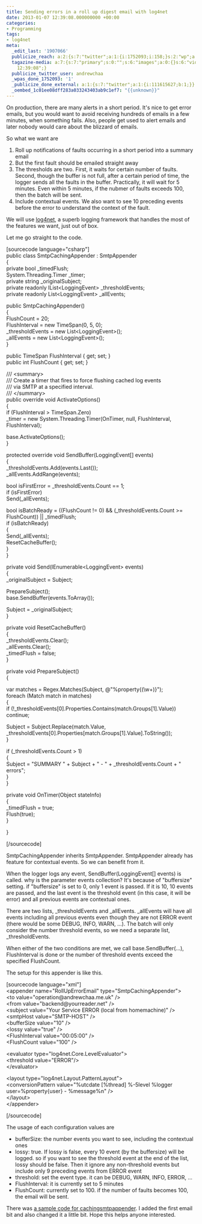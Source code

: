 ```yaml
---
title: Sending errors in a roll up digest email with log4net
date: 2013-01-07 12:39:08.000000000 +00:00
categories:
- Programming
tags:
- log4net
meta:
  _edit_last: '1907066'
  publicize_reach: a:2:{s:7:"twitter";a:1:{i:1752093;i:158;}s:2:"wp";a:1:{i:0;i:7;}}
  tagazine-media: a:7:{s:7:"primary";s:0:"";s:6:"images";a:0:{}s:6:"videos";a:0:{}s:11:"image_count";i:0;s:6:"author";s:7:"1907066";s:7:"blog_id";s:7:"1833431";s:9:"mod_stamp";s:19:"2013-01-07
    12:39:08";}
  publicize_twitter_user: andrewchaa
  _wpas_done_1752093: '1'
  _publicize_done_external: a:1:{s:7:"twitter";a:1:{i:111615627;b:1;}}
  _oembed_1c01ee08dff283a033243403ab9c1ef7: "{{unknown}}"
---
```

<p>On production, there are many alerts in a short period. It's nice to get error emails, but you would want to avoid receiving hundreds of emails in a few minutes, when something fails. Also, people get used to alert emails and later nobody would care about the blizzard of emails. </p>
<p>So what we want are</p>
<ol>
<li>Roll up notifications of faults occurring in a short period into a summary email</li>
<li>But the first fault should be emailed straight away</li>
<li>The thresholds are two. First, it waits for certain number of faults. Second, though the buffer is not full, after a certain period of time, the logger sends all the faults in the buffer. Practically, it will wait for 5 minutes. Even within 5 minutes, if the nubmer of faults exceeds 100, then the batch will be sent.</li>
<li>Include contextual events. We also want to see 10 preceding events before the error to understand the context of the fault.</li>
</ol>
<p>We will use <a href="http://logging.apache.org/log4net/">log4net</a>, a superb logging framework that handles the most of the features we want, just out of box.</p>
<p>Let me go straight to the code.</p>
<p>[sourcecode language="csharp"]<br />
public class SmtpCachingAppender : SmtpAppender<br />
{<br />
    private bool _timedFlush;<br />
    System.Threading.Timer _timer;<br />
    private string _originalSubject;<br />
    private readonly IList&lt;LoggingEvent&gt; _thresholdEvents;<br />
    private readonly List&lt;LoggingEvent&gt; _allEvents;</p>
<p>    public SmtpCachingAppender()<br />
    {<br />
        FlushCount = 20;<br />
        FlushInterval = new TimeSpan(0, 5, 0);<br />
        _thresholdEvents = new List&lt;LoggingEvent&gt;();<br />
        _allEvents = new List&lt;LoggingEvent&gt;();<br />
    }</p>
<p>    public TimeSpan FlushInterval { get; set; }<br />
    public int FlushCount { get; set; }</p>
<p>    /// &lt;summary&gt;<br />
    /// Create a timer that fires to force flushing cached log events<br />
    /// via SMTP at a specified interval.<br />
    /// &lt;/summary&gt;<br />
    public override void ActivateOptions()<br />
    {<br />
        if (FlushInterval &gt; TimeSpan.Zero)<br />
            _timer = new System.Threading.Timer(OnTimer, null, FlushInterval, FlushInterval); </p>
<p>        base.ActivateOptions();<br />
    }</p>
<p>    protected override void SendBuffer(LoggingEvent[] events)<br />
    {<br />
        _thresholdEvents.Add(events.Last());<br />
        _allEvents.AddRange(events);</p>
<p>        bool isFirstError = _thresholdEvents.Count == 1;<br />
        if (isFirstError)<br />
            Send(_allEvents);</p>
<p>        bool isBatchReady = ((FlushCount != 0) &amp;&amp; (_thresholdEvents.Count &gt;= FlushCount)) || _timedFlush;<br />
        if (isBatchReady)<br />
        {<br />
            Send(_allEvents);<br />
            ResetCacheBuffer();<br />
        }<br />
    }</p>
<p>    private void Send(IEnumerable&lt;LoggingEvent&gt; events)<br />
    {<br />
        _originalSubject = Subject;</p>
<p>        PrepareSubject();<br />
        base.SendBuffer(events.ToArray());</p>
<p>        Subject = _originalSubject;<br />
    }</p>
<p>    private void ResetCacheBuffer()<br />
    {<br />
        _thresholdEvents.Clear();<br />
        _allEvents.Clear();<br />
        _timedFlush = false;<br />
    }</p>
<p>    private void PrepareSubject()<br />
    {</p>
<p>        var matches = Regex.Matches(Subject, @&quot;%property{(\w+)}&quot;);<br />
        foreach (Match match in matches)<br />
        {<br />
            if (!_thresholdEvents[0].Properties.Contains(match.Groups[1].Value))<br />
                continue;</p>
<p>            Subject = Subject.Replace(match.Value, _thresholdEvents[0].Properties[match.Groups[1].Value].ToString());<br />
        }</p>
<p>        if (_thresholdEvents.Count &gt; 1)<br />
        {<br />
            Subject = &quot;SUMMARY &quot; + Subject + &quot; - &quot; + _thresholdEvents.Count + &quot; errors&quot;;<br />
        }<br />
    }</p>
<p>    private void OnTimer(Object stateInfo)<br />
    {<br />
        _timedFlush = true;<br />
        Flush(true);<br />
    }</p>
<p>}</p>
<p>[/sourcecode]</p>
<p>SmtpCachingAppender inherits SmtpAppender. SmtpAppender already has feature for contextual events. So we can benefit from it.</p>
<p>When the logger logs any event, SendBuffer(LoggingEvent[] events) is called. why is the parameter events collection? It's because of "buffersize" setting. if "buffersize" is set to 0, only 1 event is passed. If it is 10, 10 events are passed, and the last event is the threshold event (in this case, it will be error) and all previous events are contextual ones.</p>
<p>There are two lists, _thresholdEvents and _allEvents. _allEvents will have all events including all previous events even though they are not ERROR event (there would be some DEBUG, INFO, WARN, ...). The batch will only consider the number threshold events, so we need a separate list, _thresholdEvents.</p>
<p>When either of the two conditions are met, we call base.SendBuffer(...), FlushInterval is done or the number of threshold events exceed the specified FlushCount. </p>
<p>The setup for this appender is like this.</p>
<p>[sourcecode language="xml"]<br />
  &lt;appender name=&quot;RollUpErrorEmail&quot; type=&quot;SmtpCachingAppender&quot;&gt;<br />
    &lt;to value=&quot;operation@andrewchaa.me.uk&quot; /&gt;<br />
    &lt;from value=&quot;backend@yourreader.net&quot; /&gt;<br />
    &lt;subject value=&quot;Your Service ERROR (local from homemachine)&quot; /&gt;<br />
    &lt;smtpHost value=&quot;SMTP-HOST&quot; /&gt;<br />
    &lt;bufferSize value=&quot;10&quot; /&gt;<br />
    &lt;lossy value=&quot;true&quot; /&gt;<br />
    &lt;FlushInterval value=&quot;00:05:00&quot; /&gt;<br />
    &lt;FlushCount value=&quot;100&quot; /&gt;</p>
<p>    &lt;evaluator type=&quot;log4net.Core.LevelEvaluator&quot;&gt;<br />
      &lt;threshold value=&quot;ERROR&quot;/&gt;<br />
    &lt;/evaluator&gt;</p>
<p>    &lt;layout type=&quot;log4net.Layout.PatternLayout&quot;&gt;<br />
      &lt;conversionPattern value=&quot;%utcdate [%thread] %-5level %logger user=%property{user} - %message%n&quot; /&gt;<br />
    &lt;/layout&gt;<br />
  &lt;/appender&gt;</p>
<p>[/sourcecode]</p>
<p>The usage of each configuration values are</p>
<ul>
<li>bufferSize: the number events you want to see, including the contextual ones</li>
<li>lossy: true. If lossy is false, every 10 event (by the buffersize) will be logged. so if you want to see the threshold event at the end of the list, lossy should be false. Then it ignore any non-threshold events but include only 9 preceding events from ERROR event</li>
<li>threshold: set the event type. it can be DEBUG, WARN, INFO, ERROR, ...</li>
<li>FlushInterval: it is currently set to 5 minutes</li>
<li>FlushCount: currently set to 100. if the number of faults becomes 100, the email will be sent.</li>
</ul>
<p>There was <a href="http://mail-archives.apache.org/mod_mbox/logging-log4net-user/200805.mbox/%3C6D3CA9B0BEA31640B4E6338360C84740023C49C1%40entdc1ms02.corp.gomez.com%3E">a sample code for cachingsmtpappender</a>. I added the first email bit and also changed it a little bit. Hope this helps anyone interested.</p>
